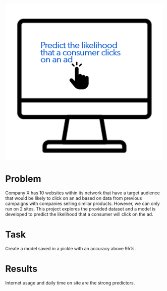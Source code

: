 
<img src="first%20pic.PNG" width="500" >

# Problem 
Company X has 10 websites within its network that have a target audience that would be likely to click on an ad based on data from previous campaigns with companies selling similar products. However, we can only run on 2 sites. This project explores the provided dataset and a model is developed to predict the likelihood that a consumer will click on the ad.

# Task
Create a model saved in a pickle with an accuracy above 95%.

# Results  
Internet usage and daily time on site are the strong predictors.
